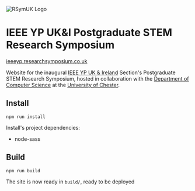 ![RSymUK Logo](https://ieeeyp.researchsymposium.co.uk/img/rsymuk.png)

# IEEE YP UK&I Postgraduate STEM Research Symposium

[ieeeyp.researchsymposium.co.uk](https://ieeeyp.researchsymposium.co.uk)

Website for the inaugural [IEEE YP UK & Ireland](http://www.ieeeukiyp.org) Section's Postgraduate STEM Research Symposium, hosted in collaboration with the [Department of Computer Science](https://www.chester.ac.uk/csis) at the [University of Chester](https://www.chester.ac.uk).

## Install

```
npm run install
```

Install's project dependencies:

- node-sass

## Build

```
npm run build
```

The site is now ready in `build/`, ready to be deployed
